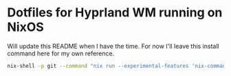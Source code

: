 # Dotfiles for Hyprland WM running on NixOS

Will update this README when I have the time. For now I'll leave this install command here for my own reference.

```sh
nix-shell -p git --command "nix run --experimental-features 'nix-command flakes' --no-write-lock-file github:bartvegter/hyprnix"
```
